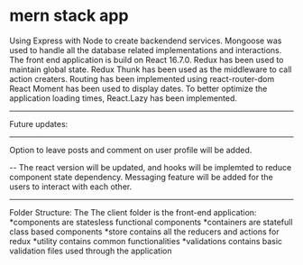 # mern stack app
Using Express with Node to create backendend services.
Mongoose was used to handle all the database related implementations and interactions.
The front end application is build on React 16.7.0. 
Redux has been used to maintain global state. 
Redux Thunk has been used as the middleware to call action creaters.
Routing has been implemented using react-router-dom
React Moment has been used to display dates.
To better optimize the application loading times, React.Lazy has been implemented.

---
Future updates:

---
Option to leave posts and comment on user profile will be added.

--
The react version will be updated, and hooks will be implemted to reduce component state dependency.
Messaging feature will be added for the users to interact with each other.

---
Folder Structure:
The 
The client folder is the front-end application:
  *components are statesless functional components
  *containers are statefull class based components
  *store contains all the reducers and actions for redux
  *utility contains common functionalities
  *validations contains basic validation files used through the application
